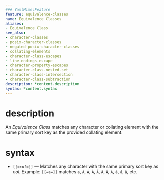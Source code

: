 ```yaml
---
### YamlMime:Feature
feature: equivalence-classes
name: Equivalence Classes
aliases:
- Equivalence Class
see_also:
- character-classes
- posix-character-classes
- negated-posix-character-classes
- collating-elements
- character-class-escapes
- line-endings-escape
- character-property-escapes
- character-class-nested-set
- character-class-intersection
- character-class-subtraction
description: *content.description
syntax: *content.syntax
---
```

# description
An <dfn>Equivalence Class</dfn> matches any character or collating element with the same primary sort key as the provided collating element.

# syntax
- <code>[[=<em>col</em>=]]</code> &mdash; Matches any character with the same primary sort key as *col*. Example: `[[=a=]]` matches `a`, `À`, `Á`, `Â`, `Ã`, `Ä`, `Å`, `A`, `à`, `á`, `â`, etc.